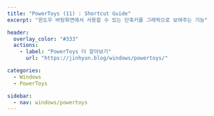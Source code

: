 ```yaml
---
title: "PowerToys (11) : Shortcut Guide"
excerpt: "윈도우 바탕화면에서 사용할 수 있는 단축키를 그래픽으로 보여주는 기능"

header:
  overlay_color: "#333"
  actions:
    - label: "PowerToys 더 알아보기"
      url: "https://jinhyun.blog/windows/powertoys/"

categories:
  - Windows
  - PowerToys

sidebar:
  - nav: windows/powertoys
---
```

